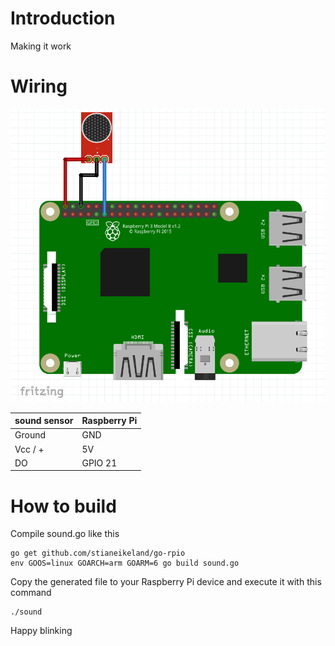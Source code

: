 # Introduction
Making it work

# Wiring

![Sound sensor](doc/img/scheme.png)

|sound sensor      |  Raspberry Pi  |
|------------------|----------------|
| Ground 		   | GND            |
| Vcc / + 		   | 5V             |
| DO 			   | GPIO 21        |

# How to build

Compile sound.go like this
```
go get github.com/stianeikeland/go-rpio
env GOOS=linux GOARCH=arm GOARM=6 go build sound.go
```
Copy the generated file to your Raspberry Pi device and execute it with this command

```
./sound
```

Happy blinking 